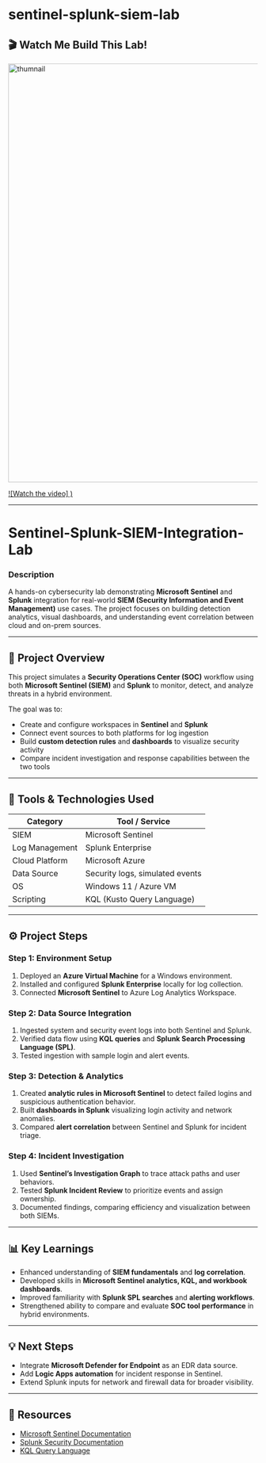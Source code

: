 # sentinel-splunk-siem-lab
## 🎬 Watch Me Build This Lab!
<img width="1638" height="845" alt="thumnail" src="https://github.com/user-attachments/assets/6498b370-0159-44c5-ad70-34b3c226af69" />

[![Watch the video]                       )](https://www.loom.com/share/e8405fe2157c418d934710b748976e8f)


---

# Sentinel-Splunk-SIEM-Integration-Lab

### Description  
A hands-on cybersecurity lab demonstrating **Microsoft Sentinel** and **Splunk** integration for real-world **SIEM (Security Information and Event Management)** use cases. The project focuses on building detection analytics, visual dashboards, and understanding event correlation between cloud and on-prem sources.

---

## 🧠 Project Overview

This project simulates a **Security Operations Center (SOC)** workflow using both **Microsoft Sentinel (SIEM)** and **Splunk** to monitor, detect, and analyze threats in a hybrid environment.  

The goal was to:  
- Create and configure workspaces in **Sentinel** and **Splunk**  
- Connect event sources to both platforms for log ingestion  
- Build **custom detection rules** and **dashboards** to visualize security activity  
- Compare incident investigation and response capabilities between the two tools  

---

## 🧩 Tools & Technologies Used

| Category | Tool / Service |
|-----------|----------------|
| SIEM | Microsoft Sentinel |
| Log Management | Splunk Enterprise |
| Cloud Platform | Microsoft Azure |
| Data Source | Security logs, simulated events |
| OS | Windows 11 / Azure VM |
| Scripting | KQL (Kusto Query Language) |

---

## ⚙️ Project Steps

### Step 1: Environment Setup  
1. Deployed an **Azure Virtual Machine** for a Windows environment.  
2. Installed and configured **Splunk Enterprise** locally for log collection.  
3. Connected **Microsoft Sentinel** to Azure Log Analytics Workspace.  

### Step 2: Data Source Integration  
1. Ingested system and security event logs into both Sentinel and Splunk.  
2. Verified data flow using **KQL queries** and **Splunk Search Processing Language (SPL)**.  
3. Tested ingestion with sample login and alert events.

### Step 3: Detection & Analytics  
1. Created **analytic rules in Microsoft Sentinel** to detect failed logins and suspicious authentication behavior.  
2. Built **dashboards in Splunk** visualizing login activity and network anomalies.  
3. Compared **alert correlation** between Sentinel and Splunk for incident triage.

### Step 4: Incident Investigation  
1. Used **Sentinel’s Investigation Graph** to trace attack paths and user behaviors.  
2. Tested **Splunk Incident Review** to prioritize events and assign ownership.  
3. Documented findings, comparing efficiency and visualization between both SIEMs.

---

## 📊 Key Learnings

- Enhanced understanding of **SIEM fundamentals** and **log correlation**.  
- Developed skills in **Microsoft Sentinel analytics, KQL, and workbook dashboards**.  
- Improved familiarity with **Splunk SPL searches** and **alerting workflows**.  
- Strengthened ability to compare and evaluate **SOC tool performance** in hybrid environments.  

---

## 💡 Next Steps

- Integrate **Microsoft Defender for Endpoint** as an EDR data source.  
- Add **Logic Apps automation** for incident response in Sentinel.  
- Extend Splunk inputs for network and firewall data for broader visibility.  

---

## 🔗 Resources
- [Microsoft Sentinel Documentation](https://learn.microsoft.com/en-us/azure/sentinel/)  
- [Splunk Security Documentation](https://docs.splunk.com/Documentation/Splunk/latest/Security/About)  
- [KQL Query Language](https://learn.microsoft.com/en-us/azure/data-explorer/kusto/query/)


